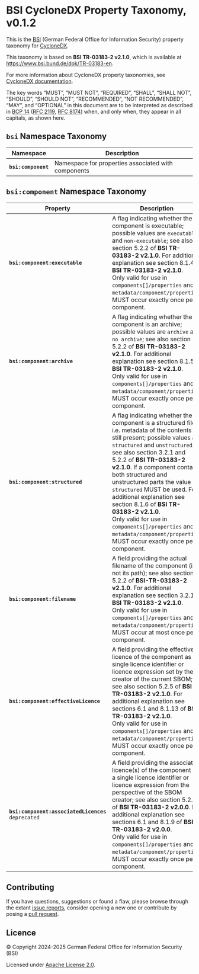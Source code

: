 # BSI CycloneDX Property Taxonomy, v0.1.2

This is the [BSI](https://bsi.de/EN) (German Federal Office for Information Security) property taxonomy for [CycloneDX](https://cyclonedx.org/).

This taxonomy is based on **BSI TR-03183-2 v2.1.0**, which is available at <https://www.bsi.bund.de/dok/TR-03183-en>.

For more information about CycloneDX property taxonomies, see [CycloneDX documentation](https://github.com/CycloneDX/cyclonedx-property-taxonomy).

The key words “MUST”, “MUST NOT”, “REQUIRED”, “SHALL”, “SHALL NOT”, “SHOULD”, “SHOULD NOT”, “RECOMMENDED”, “NOT RECOMMENDED”, “MAY”, and “OPTIONAL” in this document are to be interpreted as described in [BCP 14](https://www.rfc-editor.org/info/bcp14) ([RFC 2119](https://www.rfc-editor.org/rfc/rfc2119), [RFC 8174](https://www.rfc-editor.org/rfc/rfc8174)) when, and only when, they appear in all capitals, as shown here.

## `bsi` Namespace Taxonomy

| Namespace | Description |
| --- | --- |
| **`bsi:component`** | Namespace for properties associated with components |

## `bsi:component` Namespace Taxonomy

| Property | Description |
| --- | --- |
| **`bsi:component:executable`** | A flag indicating whether the component is executable; possible values are `executable` and `non-executable`; see also section 5.2.2 of **BSI TR-03183-2 v2.1.0**. For additional explanation see section 8.1.4 of **BSI TR-03183-2 v2.1.0**.<br />Only valid for use in `components[]/properties` and `metadata/component/properties`. MUST occur exactly once per component. |
| **`bsi:component:archive`** | A flag indicating whether the component is an archive; possible values are `archive` and `no archive`; see also section 5.2.2 of **BSI TR-03183-2 v2.1.0**. For additional explanation see section 8.1.5 of **BSI TR-03183-2 v2.1.0**.<br />Only valid for use in `components[]/properties` and `metadata/component/properties`. MUST occur exactly once per component. |
| **`bsi:component:structured`** | A flag indicating whether the component is a structured file; i.e. metadata of the contents is still present; possible values are `structured` and `unstructured`; see also section 3.2.1 and 5.2.2 of **BSI TR-03183-2 v2.1.0**. If a component contains both structured and unstructured parts the value `structured` MUST be used. For additional explanation see section 8.1.6 of **BSI TR-03183-2 v2.1.0**.<br />Only valid for use in `components[]/properties` and `metadata/component/properties`. MUST occur exactly once per component. |
| **`bsi:component:filename`** | A field providing the actual filename of the component (i.e. not its path); see also section 5.2.2 of **BSI-TR-03183-2 v2.1.0**. For additional explanation see section 3.2.1 of **BSI TR-03183-2 v2.1.0**.<br />Only valid for use in `components[]/properties` and `metadata/component/properties`. MUST occur at most once per component. |
| **`bsi:component:effectiveLicence`** | A field providing the effective licence of the component as a single licence identifier or licence expression set by the creator of the current SBOM; see also section 5.2.5 of **BSI TR-03183-2 v2.1.0**. For additional explanation see sections 6.1 and 8.1.13 of **BSI TR-03183-2 v2.1.0**.<br />Only valid for use in `components[]/properties` and `metadata/component/properties`. MUST occur exactly once per component. |
| **`bsi:component:associatedLicences`**<br />`deprecated` | A field providing the associated licence(s) of the component as a single licence identifier or licence expression from the perspective of the SBOM creator; see also section 5.2.2 of **BSI TR-03183-2 v2.0.0**. For additional explanation see sections 6.1 and 8.1.9 of **BSI TR-03183-2 v2.0.0**.<br />Only valid for use in `components[]/properties` and `metadata/component/properties`. MUST occur exactly once per component. |

## Contributing

If you have questions, suggestions or found a flaw, please browse through the extant [issue reports](https://github.com/tr-03183/tr-03183-cyclonedx-property-taxonomy/issues), consider opening a new one or contribute by posing a [pull request](https://github.com/tr-03183/tr-03183-cyclonedx-property-taxonomy/pulls).

## Licence

© Copyright 2024-2025 German Federal Office for Information Security (BSI)

Licensed under [Apache License 2.0](https://spdx.org/licenses/Apache-2.0.html).
